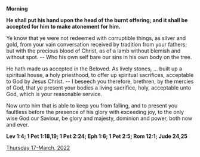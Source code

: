 **Morning**

**He shall put his hand upon the head of the burnt offering; and it shall be accepted for him to make atonement for him.**
 
Ye know that ye were not redeemed with corruptible things, as silver and gold, from your vain conversation received by tradition from your fathers; but with the precious blood of Christ, as of a lamb without blemish and without spot. -- Who his own self bare our sins in his own body on the tree.
 
He hath made us accepted in the Beloved. As lively stones, ... built up a spiritual house, a holy priesthood, to offer up spiritual sacrifices, acceptable to God by Jesus Christ. -- I beseech you therefore, brethren, by the mercies of God, that ye present your bodies a living sacrifice, holy, acceptable unto God, which is your reasonable service.
 
Now unto him that is able to keep you from falling, and to present you faultless before the presence of his glory with exceeding joy, to the only wise God our Saviour, be glory and majesty, dominion and power, both now and ever.  

**Lev 1:4; 1 Pet 1:18,19; 1 Pet 2:24; Eph 1:6; 1 Pet 2:5; Rom 12:1; Jude 24,25**

[Thursday 17-March, 2022](https://t.me/daily_light)
